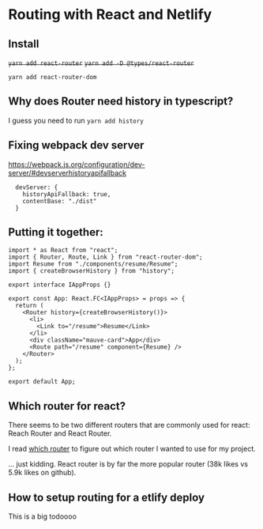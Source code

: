 # Routing with React and Netlify

## Install

~~`yarn add react-router`~~
~~`yarn add -D @types/react-router`~~

`yarn add react-router-dom`

## Why does Router need history in typescript?

I guess you need to run `yarn add history`


## Fixing webpack dev server

https://webpack.js.org/configuration/dev-server/#devserverhistoryapifallback
```
  devServer: {
    historyApiFallback: true,
    contentBase: "./dist"
  }
```


## Putting it together:

```
import * as React from "react";
import { Router, Route, Link } from "react-router-dom";
import Resume from "./components/resume/Resume";
import { createBrowserHistory } from "history";

export interface IAppProps {}

export const App: React.FC<IAppProps> = props => {
  return (
    <Router history={createBrowserHistory()}>
      <li>
        <Link to="/resume">Resume</Link>
      </li>
      <div className="mauve-card">App</div>
      <Route path="/resume" component={Resume} />
    </Router>
  );
};

export default App;
```


## Which router for react?

There seems to be two different routers that are commonly used for react: Reach Router and React Router.

I read [which router][] to figure out which router I wanted to use for my project.

... just kidding.  React router is by far the more popular router (38k likes vs 5.9k likes on github).

## How to setup routing for a etlify deploy

This is a big todoooo

[which router]: https://alligator.io/react/reach-router-vs-react-router/
